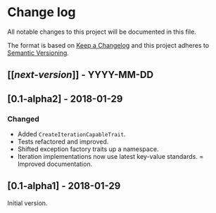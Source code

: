 # Change log
All notable changes to this project will be documented in this file.

The format is based on [Keep a Changelog](http://keepachangelog.com/)
and this project adheres to [Semantic Versioning](http://semver.org/).

## [[*next-version*]] - YYYY-MM-DD

## [0.1-alpha2] - 2018-01-29
### Changed
- Added `CreateIterationCapableTrait`.
- Tests refactored and improved.
- Shifted exception factory traits up a namespace.
- Iteration implementations now use latest key-value standards.
= Improved documentation.

## [0.1-alpha1] - 2018-01-29
Initial version.
